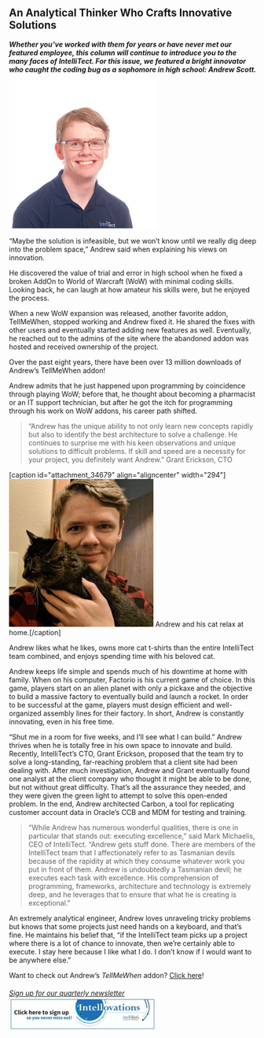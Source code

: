 
## An Analytical Thinker Who Crafts Innovative Solutions

**_Whether you’ve worked with them for years or have never met our_ _featured employee, this column will continue to introduce you to the many faces of IntelliTect. For this issue, we featured a bright innovator who caught the coding bug as a sophomore in high school: Andrew Scott._**

![](https://raw.githubusercontent.com/worseTyler/MarkdownBlogs/main/2018/12/employee-spotlight-andrew-scott/images/Andrew-SWR.jpg)

“Maybe the solution is infeasible, but we won’t know until we really dig deep into the problem space,” Andrew said when explaining his views on innovation.

He discovered the value of trial and error in high school when he fixed a broken AddOn to World of Warcraft (WoW) with minimal coding skills. Looking back, he can laugh at how amateur his skills were, but he enjoyed the process.

When a new WoW expansion was released, another favorite addon, TellMeWhen, stopped working and Andrew fixed it. He shared the fixes with other users and eventually started adding new features as well. Eventually, he reached out to the admins of the site where the abandoned addon was hosted and received ownership of the project.

Over the past eight years, there have been over 13 million downloads of Andrew’s TellMeWhen addon!

Andrew admits that he just happened upon programming by coincidence through playing WoW; before that, he thought about becoming a pharmacist or an IT support technician, but after he got the itch for programming through his work on WoW addons, his career path shifted.

> “Andrew has the unique ability to not only learn new concepts rapidly but also to identify the best architecture to solve a challenge. He continues to surprise me with his keen observations and unique solutions to difficult problems. If skill and speed are a necessity for your project, you definitely want Andrew.” Grant Erickson, CTO

\[caption id="attachment\_34679" align="aligncenter" width="294"\]![](https://raw.githubusercontent.com/worseTyler/MarkdownBlogs/main/2018/12/employee-spotlight-andrew-scott/images/Spotlight-second-pic-294x300.jpg) Andrew and his cat relax at home.\[/caption\]

Andrew likes what he likes, owns more cat t-shirts than the entire IntelliTect team combined, and enjoys spending time with his beloved cat.

Andrew keeps life simple and spends much of his downtime at home with family. When on his computer, Factorio is his current game of choice. In this game, players start on an alien planet with only a pickaxe and the objective to build a massive factory to eventually build and launch a rocket. In order to be successful at the game, players must design efficient and well-organized assembly lines for their factory. In short, Andrew is constantly innovating, even in his free time.

“Shut me in a room for five weeks, and I’ll see what I can build.” Andrew thrives when he is totally free in his own space to innovate and build. Recently, IntelliTect’s CTO, Grant Erickson, proposed that the team try to solve a long-standing, far-reaching problem that a client site had been dealing with. After much investigation, Andrew and Grant eventually found one analyst at the client company who thought it might be able to be done, but not without great difficulty. That’s all the assurance they needed, and they were given the green light to attempt to solve this open-ended problem. In the end, Andrew architected Carbon, a tool for replicating customer account data in Oracle’s CCB and MDM for testing and training.

> "While Andrew has numerous wonderful qualities, there is one in particular that stands out: executing excellence,” said Mark Michaelis, CEO of IntelliTect. “Andrew gets stuff done. There are members of the IntelliTect team that I affectionately refer to as Tasmanian devils because of the rapidity at which they consume whatever work you put in front of them. Andrew is undoubtedly a Tasmanian devil; he executes each task with excellence. His comprehension of programming, frameworks, architecture and technology is extremely deep, and he leverages that to ensure that what he is creating is exceptional."

An extremely analytical engineer, Andrew loves unraveling tricky problems but knows that some projects just need hands on a keyboard, and that’s fine. He maintains his belief that, “if the IntelliTect team picks up a project where there is a lot of chance to innovate, then we’re certainly able to execute. I stay here because I like what I do. I don’t know if I would want to be anywhere else.”

Want to check out Andrew’s _TellMeWhen_ addon? [Click here](https://wow.curseforge.com/projects/tellmewhen)!

###### [Sign up for our quarterly newsletter](https://bit.ly/2Nhro9T) [![](https://raw.githubusercontent.com/worseTyler/MarkdownBlogs/main/2018/12/employee-spotlight-andrew-scott/images/Click-here-to-sign-up-1-300x69.jpg)](https://bit.ly/2Nhro9T)
